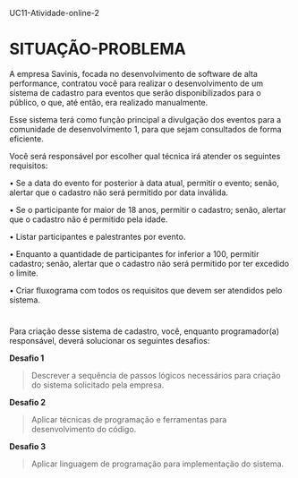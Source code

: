 UC11-Atividade-online-2

<h1>SITUAÇÃO-PROBLEMA</h1>
 
A empresa Savinis, focada no desenvolvimento de software de alta performance, contratou você para realizar o desenvolvimento de um sistema de cadastro para eventos que serão disponibilizados para o público, o que, até então, era realizado manualmente.
 
Esse sistema terá como função principal a divulgação dos eventos para a comunidade de desenvolvimento 1, para que sejam consultados de forma eficiente.
 
Você será responsável por escolher qual técnica irá atender os seguintes requisitos:
 
• Se a data do evento for posterior à data atual, permitir o evento; senão, alertar que o cadastro não será permitido por data inválida.
 
• Se o participante for maior de 18 anos, permitir o cadastro; senão, alertar que o cadastro não é permitido pela idade.
 
• Listar participantes e palestrantes por evento. <!--não é obrigatório-->
 
• Enquanto a quantidade de participantes for inferior a 100, permitir cadastro; senão, alertar que o cadastro não será permitido por ter excedido o limite.
 
• Criar fluxograma com todos os requisitos que devem ser atendidos pelo sistema. 
#
 
Para criação desse sistema de cadastro, você, enquanto programador(a) responsável, deverá solucionar os seguintes desafios:
 
<b>Desafio 1</b>
<br> 
> Descrever a sequência de passos lógicos necessários para criação do sistema 
solicitado pela empresa.
 
<b>Desafio 2</b>
<br> 
> Aplicar técnicas de programação e ferramentas para desenvolvimento do código.
 
<b>Desafio 3</b>
<br> 
> Aplicar linguagem de programação para implementação do sistema.
